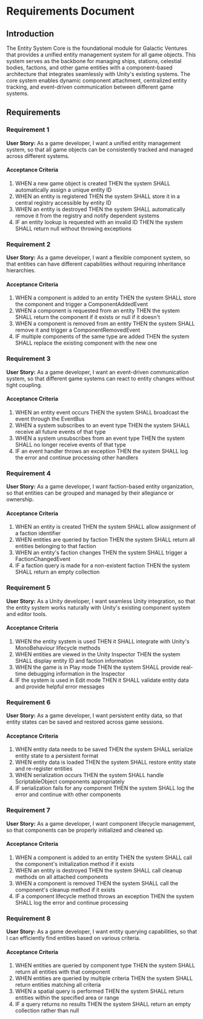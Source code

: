 # Requirements Document

## Introduction

The Entity System Core is the foundational module for Galactic Ventures that provides a unified entity management system for all game objects. This system serves as the backbone for managing ships, stations, celestial bodies, factions, and other game entities with a component-based architecture that integrates seamlessly with Unity's existing systems. The core system enables dynamic component attachment, centralized entity tracking, and event-driven communication between different game systems.

## Requirements

### Requirement 1

**User Story:** As a game developer, I want a unified entity management system, so that all game objects can be consistently tracked and managed across different systems.

#### Acceptance Criteria

1. WHEN a new game object is created THEN the system SHALL automatically assign a unique entity ID
2. WHEN an entity is registered THEN the system SHALL store it in a central registry accessible by entity ID
3. WHEN an entity is destroyed THEN the system SHALL automatically remove it from the registry and notify dependent systems
4. IF an entity lookup is requested with an invalid ID THEN the system SHALL return null without throwing exceptions

### Requirement 2

**User Story:** As a game developer, I want a flexible component system, so that entities can have different capabilities without requiring inheritance hierarchies.

#### Acceptance Criteria

1. WHEN a component is added to an entity THEN the system SHALL store the component and trigger a ComponentAddedEvent
2. WHEN a component is requested from an entity THEN the system SHALL return the component if it exists or null if it doesn't
3. WHEN a component is removed from an entity THEN the system SHALL remove it and trigger a ComponentRemovedEvent
4. IF multiple components of the same type are added THEN the system SHALL replace the existing component with the new one

### Requirement 3

**User Story:** As a game developer, I want an event-driven communication system, so that different game systems can react to entity changes without tight coupling.

#### Acceptance Criteria

1. WHEN an entity event occurs THEN the system SHALL broadcast the event through the EventBus
2. WHEN a system subscribes to an event type THEN the system SHALL receive all future events of that type
3. WHEN a system unsubscribes from an event type THEN the system SHALL no longer receive events of that type
4. IF an event handler throws an exception THEN the system SHALL log the error and continue processing other handlers

### Requirement 4

**User Story:** As a game developer, I want faction-based entity organization, so that entities can be grouped and managed by their allegiance or ownership.

#### Acceptance Criteria

1. WHEN an entity is created THEN the system SHALL allow assignment of a faction identifier
2. WHEN entities are queried by faction THEN the system SHALL return all entities belonging to that faction
3. WHEN an entity's faction changes THEN the system SHALL trigger a FactionChangedEvent
4. IF a faction query is made for a non-existent faction THEN the system SHALL return an empty collection

### Requirement 5

**User Story:** As a Unity developer, I want seamless Unity integration, so that the entity system works naturally with Unity's existing component system and editor tools.

#### Acceptance Criteria

1. WHEN the entity system is used THEN it SHALL integrate with Unity's MonoBehaviour lifecycle methods
2. WHEN entities are viewed in the Unity Inspector THEN the system SHALL display entity ID and faction information
3. WHEN the game is in Play mode THEN the system SHALL provide real-time debugging information in the Inspector
4. IF the system is used in Edit mode THEN it SHALL validate entity data and provide helpful error messages

### Requirement 6

**User Story:** As a game developer, I want persistent entity data, so that entity states can be saved and restored across game sessions.

#### Acceptance Criteria

1. WHEN entity data needs to be saved THEN the system SHALL serialize entity state to a persistent format
2. WHEN entity data is loaded THEN the system SHALL restore entity state and re-register entities
3. WHEN serialization occurs THEN the system SHALL handle ScriptableObject components appropriately
4. IF serialization fails for any component THEN the system SHALL log the error and continue with other components

### Requirement 7

**User Story:** As a game developer, I want component lifecycle management, so that components can be properly initialized and cleaned up.

#### Acceptance Criteria

1. WHEN a component is added to an entity THEN the system SHALL call the component's initialization method if it exists
2. WHEN an entity is destroyed THEN the system SHALL call cleanup methods on all attached components
3. WHEN a component is removed THEN the system SHALL call the component's cleanup method if it exists
4. IF a component lifecycle method throws an exception THEN the system SHALL log the error and continue processing

### Requirement 8

**User Story:** As a game developer, I want entity querying capabilities, so that I can efficiently find entities based on various criteria.

#### Acceptance Criteria

1. WHEN entities are queried by component type THEN the system SHALL return all entities with that component
2. WHEN entities are queried by multiple criteria THEN the system SHALL return entities matching all criteria
3. WHEN a spatial query is performed THEN the system SHALL return entities within the specified area or range
4. IF a query returns no results THEN the system SHALL return an empty collection rather than null